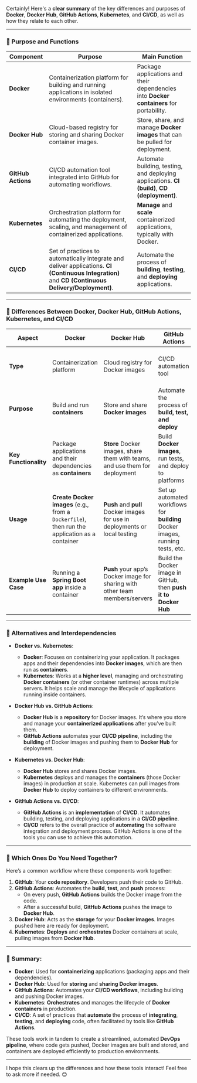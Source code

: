 Certainly! Here's a **clear summary** of the key differences and purposes of **Docker**, **Docker Hub**, **GitHub Actions**, **Kubernetes**, and **CI/CD**, as well as how they relate to each other.

---

### **🔹 Purpose and Functions**

| **Component**         | **Purpose**                                                                                             | **Main Function**                                                                          |
|-----------------------|---------------------------------------------------------------------------------------------------------|--------------------------------------------------------------------------------------------|
| **Docker**            | Containerization platform for building and running applications in isolated environments (containers).  | Package applications and their dependencies into **Docker containers** for portability.    |
| **Docker Hub**        | Cloud-based registry for storing and sharing Docker container images.                                    | Store, share, and manage **Docker images** that can be pulled for deployment.               |
| **GitHub Actions**    | CI/CD automation tool integrated into GitHub for automating workflows.                                   | Automate building, testing, and deploying applications. **CI (build)**, **CD (deployment)**. |
| **Kubernetes**        | Orchestration platform for automating the deployment, scaling, and management of containerized applications. | **Manage** and **scale** containerized applications, typically with Docker.                 |
| **CI/CD**             | Set of practices to automatically integrate and deliver applications. **CI (Continuous Integration)** and **CD (Continuous Delivery/Deployment)**. | Automate the process of **building**, **testing**, and **deploying** applications.         |

---

### **🔹 Differences Between Docker, Docker Hub, GitHub Actions, Kubernetes, and CI/CD**

| **Aspect**               | **Docker**                                                                                   | **Docker Hub**                                                                | **GitHub Actions**                                                               | **Kubernetes**                                                                 | **CI/CD**                                                   |
|--------------------------|----------------------------------------------------------------------------------------------|-------------------------------------------------------------------------------|---------------------------------------------------------------------------------|-------------------------------------------------------------------------------|------------------------------------------------------------|
| **Type**                  | Containerization platform                                                                    | Cloud registry for Docker images                                             | CI/CD automation tool                                                           | Container orchestration platform                                               | Software development practices for automated deployment |
| **Purpose**               | Build and run **containers**                                                                  | Store and share **Docker images**                                             | Automate the process of **build, test, and deploy**                              | Manage and **scale** applications in containers (via Docker)                    | Automate **build, test**, and **deployment** workflows    |
| **Key Functionality**     | Package applications and their dependencies as **containers**                                | **Store** Docker images, share them with teams, and use them for deployment   | Build **Docker images**, run tests, and deploy to platforms                      | Orchestrate and **scale** Docker containers across a cluster                     | Build, test, and deploy applications automatically        |
| **Usage**                 | **Create Docker images** (e.g., from a `Dockerfile`), then run the application as a container | **Push** and **pull** Docker images for use in deployments or local testing   | Set up automated workflows for **building** Docker images, running tests, etc.    | **Deploy** and **scale** containers in production and development environments   | **CI**: Build/test code automatically. **CD**: Automatically deploy the code  |
| **Example Use Case**      | Running a **Spring Boot app** inside a container                                             | **Push** your app’s Docker image for sharing with other team members/servers  | Build the Docker image in GitHub, then **push it to Docker Hub**                 | Deploy Docker images to **Kubernetes** for scaling, health checks, etc.         | Automatically test the code, build a Docker image, then deploy it to production. |

---

### **🔹 Alternatives and Interdependencies**

- **Docker vs. Kubernetes**:
  - **Docker**: Focuses on containerizing your application. It packages apps and their dependencies into **Docker images**, which are then run as **containers**.
  - **Kubernetes**: Works at a **higher level**, managing and orchestrating **Docker containers** (or other container runtimes) across multiple servers. It helps scale and manage the lifecycle of applications running inside containers.

- **Docker Hub vs. GitHub Actions**:
  - **Docker Hub** is a **repository** for Docker images. It’s where you store and manage your **containerized applications** after you’ve built them.
  - **GitHub Actions** automates your **CI/CD pipeline**, including the **building** of Docker images and pushing them to **Docker Hub** for deployment.

- **Kubernetes vs. Docker Hub**:
  - **Docker Hub** stores and shares Docker images.
  - **Kubernetes** deploys and manages the **containers** (those Docker images) in production at scale. Kubernetes can pull images from **Docker Hub** to deploy containers to different environments.

- **GitHub Actions vs. CI/CD**:
  - **GitHub Actions** is an **implementation** of **CI/CD**. It automates building, testing, and deploying applications in a **CI/CD pipeline**.
  - **CI/CD** refers to the overall practice of **automating** the software integration and deployment process. GitHub Actions is one of the tools you can use to achieve this automation.

---

### **🔹 Which Ones Do You Need Together?**

Here’s a common workflow where these components work together:

1. **GitHub**: Your **code repository**. Developers push their code to GitHub.
2. **GitHub Actions**: Automates the **build**, **test**, and **push** process:
   - On every push, **GitHub Actions** builds the Docker image from the code.
   - After a successful build, **GitHub Actions** pushes the image to **Docker Hub**.
3. **Docker Hub**: Acts as the **storage** for your **Docker images**. Images pushed here are ready for deployment.
4. **Kubernetes**: **Deploys** and **orchestrates** Docker containers at scale, pulling images from **Docker Hub**.

---

### **🔹 Summary:**

- **Docker**: Used for **containerizing** applications (packaging apps and their dependencies).
- **Docker Hub**: Used for **storing** and **sharing Docker images**.
- **GitHub Actions**: Automates your **CI/CD workflows**, including building and pushing Docker images.
- **Kubernetes**: **Orchestrates** and manages the lifecycle of **Docker containers** in production.
- **CI/CD**: A set of practices that **automate** the process of **integrating**, **testing**, and **deploying** code, often facilitated by tools like **GitHub Actions**.

These tools work in tandem to create a streamlined, automated **DevOps pipeline**, where code gets pushed, Docker images are built and stored, and containers are deployed efficiently to production environments.

---

I hope this clears up the differences and how these tools interact! Feel free to ask more if needed. 😊
